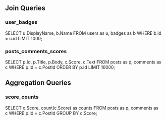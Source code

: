 ## Join Queries

### user_badges
SELECT u.DisplayName, b.Name 
FROM users as u, badges as b 
WHERE b.id = u.id 
LIMIT 1000;

### posts_comments_scores

SELECT p.Id, p.Title, p.Body, c.Score, c.Text
FROM posts as p, comments as c
WHERE p.Id = c.PostId
ORDER BY p.Id
LIMIT 10000;


## Aggregation Queries

### score_counts

SELECT c.Score, count(c.Score) as counts
FROM posts as p, comments as c
WHERE p.Id = c.PostId
GROUP BY c.Score;